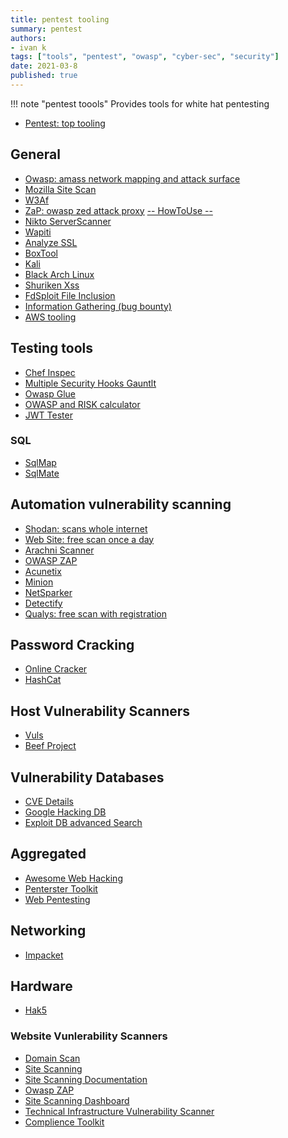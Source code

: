 ```yaml
---
title: pentest tooling
summary: pentest
authors:
- ivan k
tags: ["tools", "pentest", "owasp", "cyber-sec", "security"]
date: 2021-03-8
published: true
---
```


!!! note "pentest toools"
    Provides tools for white hat pentesting

- [Pentest: top tooling](https://www.guru99.com/top-5-penetration-testing-tools.html)

## General

- [Owasp: amass network mapping and attack surface](https://github.com/OWASP/Amass)
- [Mozilla Site Scan](https://observatory.mozilla.org/)
- [W3Af](http://w3af.org/)
- [ZaP: owasp zed attack proxy](https://www.zaproxy.org) [-- HowToUse --](https://habr.com/ru/post/493778/)
- [Nikto ServerScanner](https://github.com/sullo/nikto)
- [Wapiti](https://github.com/IFGHou/wapiti)
- [Analyze SSL](https://www.inspec.io/)
- [BoxTool](https://tools.pentestbox.org/)
- [Kali](https://tools.kali.org/)
- [Black Arch Linux](https://blackarch.org/index.html)
- [Shuriken Xss](https://github.com/shogunlab/shuriken)
- [FdSploit File Inclusion](https://github.com/ik-security/FDsploit)
- [Information Gathering (bug bounty)](https://github.com/OWASP/Amass)
- [AWS tooling](../aws/clouds.md#resource-management)

## Testing tools

- [Chef Inspec](https://www.inspec.io/)
- [Multiple Security Hooks Gauntlt](http://gauntlt.org/)
- [Owasp Glue](https://www.owasp.org/index.php/OWASP_Glue_Tool_Project)
- [OWASP and RISK calculator](https://www.security-net.biz/files/owaspriskcalc.html)
- [JWT Tester](https://github.com/ik-security/jwt-pwn)

### SQL

- [SqlMap](https://github.com/sqlmapproject/sqlmap)
- [SqlMate](https://github.com/s0md3v/sqlmate)

## Automation vulnerability scanning

<!-- TODO: check costing -->

- [Shodan: scans whole internet](https://www.shodan.io/)
- [Web Site: free scan once a day](https://pentest-tools.com/website-vulnerability-scanning/website-scanner)
- [Arachni Scanner](https://www.arachni-scanner.com/)
- [OWASP ZAP](https://www.owasp.org/index.php/OWASP_Zed_Attack_Proxy_Project)
- [Acunetix](https://www.acunetix.com/vulnerability-scanner/)
- [Minion](https://wiki.mozilla.org/Security/Projects/Minion)
- [NetSparker](https://www.netsparker.com/solutions/)
- [Detectify](https://detectify.com/product/deep-scan)
- [Qualys: free scan with registration](https://freescan.qualys.com/freescan-front/)

## Password Cracking

- [Online Cracker](http://ibeast.com/tools/CiscoPassword)
- [HashCat](https://github.com/hashcat/hashcat)

## Host Vulnerability Scanners

- [Vuls](https://vuls.io)
- [Beef Project](https://beefproject.com)

## Vulnerability Databases

- [CVE Details](https://www.cvedetails.com/)
- [Google Hacking DB](https://www.exploit-db.com/google-hacking-database)
- [Exploit DB advanced Search](https://www.exploit-db.com/search?q=)

## Aggregated

- [Awesome Web Hacking](https://github.com/ivankatliarchuk/awesome-web-hacking)
- [Penterster Toolkit](https://github.com/ik-network-analyzers/Pentesting-Toolkit)
- [Web Pentesting](https://github.com/ivankatliarchuk/awesome-web-hacking)

## Networking

- [Impacket](https://www.hackingarticles.in/beginners-guide-to-impacket-tool-kit-part-1/)

## Hardware

- [Hak5](https://shop.hak5.org/products/wifi-pineapple)

### Website Vunlerability Scanners

- [Domain Scan](https://github.com/ik-infrastructure-testing/domain-scan)
- [Site Scanning](https://github.com/18F/site-scanning)
- [Site Scanning Documentation](https://github.com/ik-infrastructure-testing/site-scanning-documentation)
- [Owasp ZAP](https://github.com/ik-infrastructure-testing/zap-analyzer)
- [Site Scanning Dashboard](https://github.com/ik-infrastructure-testing/site-scanning-dashboard)
- [Technical Infrastructure Vulnerability Scanner][vulnerability-scanner]
- [Complience Toolkit](https://github.com/ivankatliarchuk/compliance-toolkit)

[vulnerability-scanner]: https://github.com/ik-infrastructure-testing/tts-buy-cloudgov-vulnerability-scanner
